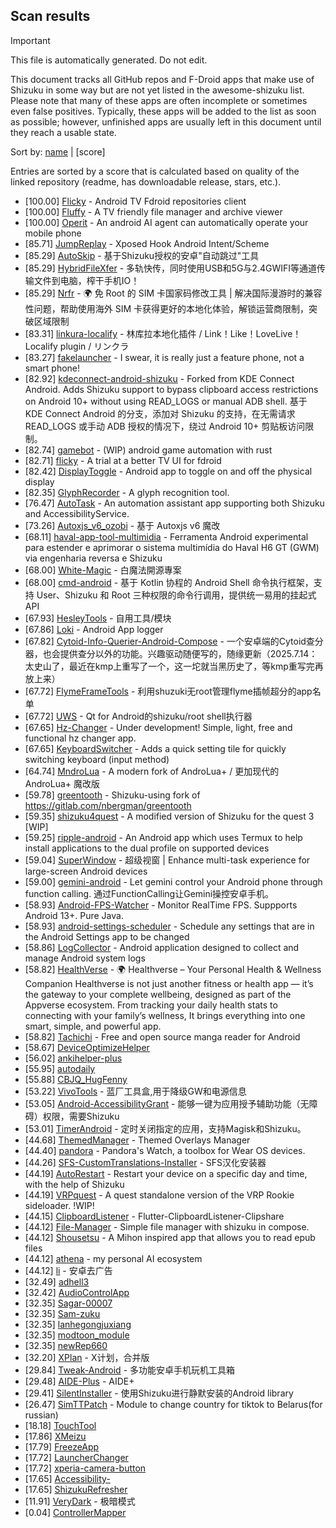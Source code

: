 ## Scan results
> [!IMPORTANT]
> This file is automatically generated. Do not edit.

This document tracks all GitHub repos and F-Droid apps that make use of Shizuku in some way but are not yet listed in the awesome-shizuku list. Please note that many of these apps are often incomplete or sometimes even false positives.
Typically, these apps will be added to the list as soon as possible; however, unfinished apps are usually left in this document until they reach a usable state.

Sort by: [name](SUMMARY.md) | [score]

Entries are sorted by a score that is calculated based on quality of the linked repository (readme, has downloadable release, stars, etc.).

 * [100.00] [Flicky](https://github.com/mlm-games/flicky) - Android TV Fdroid repositories client
 * [100.00] [Fluffy](https://github.com/mlm-games/Fluffy) - A TV friendly file manager and archive viewer
 * [100.00] [Operit](https://github.com/AAswordman/Operit) - An android AI agent can automatically operate your mobile phone
 * [85.71] [JumpReplay](https://github.com/FourTwooo/JumpReplay) - Xposed Hook Android Intent/Scheme
 * [85.29] [AutoSkip](https://github.com/xjunz/AutoSkip) - 基于Shizuku授权的安卓"自动跳过"工具
 * [85.29] [HybridFileXfer](https://github.com/weixiansen574/HybridFileXfer) - 多轨快传，同时使用USB和5G与2.4GWIFI等通道传输文件到电脑，榨干手机IO！
 * [85.29] [Nrfr](https://github.com/Ackites/Nrfr) - 🌍 免 Root 的 SIM 卡国家码修改工具 | 解决国际漫游时的兼容性问题，帮助使用海外 SIM 卡获得更好的本地化体验，解锁运营商限制，突破区域限制
 * [83.31] [linkura-localify](https://github.com/ChocoLZS/linkura-localify) - 林库拉本地化插件 / Link！Like！LoveLive！Localify plugin / リンクラ
 * [83.27] [fakelauncher](https://github.com/ZH-XiJun/fakelauncher) - I swear, it is really just a feature phone, not a smart phone!
 * [82.92] [kdeconnect-android-shizuku](https://github.com/Shoukaku39/kdeconnect-android-shizuku) - Forked from KDE Connect Android. Adds Shizuku support to bypass clipboard access restrictions on Android 10+ without using READ_LOGS or manual ADB shell. 基于 KDE Connect Android 的分支，添加对 Shizuku 的支持，在无需请求 READ_LOGS 或手动 ADB 授权的情况下，绕过 Android 10+ 剪贴板访问限制。
 * [82.74] [gamebot](https://github.com/tkkcc/gamebot) - (WIP) android game automation with rust
 * [82.71] [flicky](https://github.com/mlm-games/flicky) - A trial at a better TV UI for fdroid
 * [82.42] [DisplayToggle](https://github.com/UlyssesZh/DisplayToggle) - Android app to toggle on and off the physical display
 * [82.35] [GlyphRecorder](https://github.com/aaa1115910/GlyphRecorder) - A glyph recognition tool.
 * [76.47] [AutoTask](https://github.com/xjunz/AutoTask) - An automation assistant app supporting both Shizuku and AccessibilityService.
 * [73.26] [Autoxjs_v6_ozobi](https://github.com/ozobiozobi/Autoxjs_v6_ozobi) - 基于 Autoxjs v6 魔改
 * [68.11] [haval-app-tool-multimidia](https://github.com/bobaoapae/haval-app-tool-multimidia) - Ferramenta Android experimental para estender e aprimorar o sistema multimídia do Haval H6 GT (GWM) via engenharia reversa e Shizuku
 * [68.00] [White-Magic](https://github.com/KennyYang0726/White-Magic) - 白魔法開源專案
 * [68.00] [cmd-android](https://github.com/niki914/cmd-android) - 基于 Kotlin 协程的 Android Shell 命令执行框架，支持 User、Shizuku 和 Root 三种权限的命令行调用，提供统一易用的挂起式 API
 * [67.93] [HesleyTools](https://github.com/ldh-star/HesleyTools) - 自用工具/模块
 * [67.86] [Loki](https://github.com/trinadhthatakula/Loki) - Android App logger
 * [67.82] [Cytoid-Info-Querier-Android-Compose](https://github.com/Lyneon/Cytoid-Info-Querier-Android-Compose) - 一个安卓端的Cytoid查分器，也会提供查分以外的功能。兴趣驱动随便写的，随缘更新（2025.7.14：太史山了，最近在kmp上重写了一个，这一坨就当黑历史了，等kmp重写完再放上来）
 * [67.72] [FlymeFrameTools](https://github.com/Ruyue-Kinsenka/FlymeFrameTools) - 利用shuzuki无root管理flyme插帧超分的app名单
 * [67.72] [UWS](https://github.com/UWillno/UWS) - Qt for Android的shizuku/root shell执行器
 * [67.65] [Hz-Changer](https://github.com/MARCOS-S-S/Hz-Changer) - Under development! Simple, light, free and functional hz changer app.
 * [67.65] [KeyboardSwitcher](https://github.com/SgLy/KeyboardSwitcher) - Adds a quick setting tile for quickly switching keyboard (input method)
 * [64.74] [MndroLua](https://github.com/Crescent-of-Maya/MndroLua) - A modern fork of AndroLua+ / 更加现代的 AndroLua+ 魔改版
 * [59.78] [greentooth](https://github.com/qwerty12/greentooth) - Shizuku-using fork of https://gitlab.com/nbergman/greentooth
 * [59.35] [shizuku4quest](https://github.com/metalex201/shizuku4quest) - A modified version of Shizuku for the quest 3 [WIP]
 * [59.25] [ripple-android](https://github.com/husmus00/ripple-android) - An Android app which uses Termux to help install applications to the dual profile on supported devices
 * [59.04] [SuperWindow](https://github.com/eiyooooo/SuperWindow) - 超级视窗 | Enhance multi-task experience for large-screen Android devices
 * [59.00] [gemini-android](https://github.com/niki914/gemini-android) - Let gemini control your Android phone through function calling. 通过FunctionCalling让Gemini操控安卓手机。
 * [58.93] [Android-FPS-Watcher](https://github.com/WuDi-ZhanShen/Android-FPS-Watcher) - Monitor RealTime FPS. Suppports Android 13+. Pure Java.
 * [58.93] [android-settings-scheduler](https://github.com/Turtlepaw/android-settings-scheduler) - Schedule any settings that are in the Android Settings app to be changed
 * [58.86] [LogCollector](https://github.com/thekosa/LogCollector) - Android application designed to collect and manage Android system logs
 * [58.82] [HealthVerse](https://github.com/sm1developer/HealthVerse) - 🌍 Healthverse – Your Personal Health & Wellness Companion  Healthverse is not just another fitness or health app — it’s the gateway to your complete wellbeing, designed as part of the Appverse ecosystem. From tracking your daily health stats to connecting with your family’s wellness, It brings everything into one smart, simple, and powerful app. 
 * [58.82] [Tachichi](https://github.com/TetoGami/Tachichi) - Free and open source manga reader for Android
 * [58.67] [DeviceOptimizeHelper](https://github.com/sbmatch/DeviceOptimizeHelper)
 * [56.02] [ankihelper-plus](https://github.com/huhuswei/ankihelper-plus)
 * [55.95] [autodaily](https://github.com/ParadiseZ/autodaily)
 * [55.88] [CBJQ_HugFenny](https://github.com/LiuJiewenTT/CBJQ_HugFenny)
 * [53.22] [VivoTools](https://github.com/ItosEO/VivoTools) - 蓝厂工具盒,用于降级GW和电源信息
 * [53.05] [Android-AccessibilityGrant](https://github.com/MagicianGuo/Android-AccessibilityGrant) - 能够一键为应用授予辅助功能（无障碍）权限，需要Shizuku
 * [53.01] [TimerAndroid](https://github.com/HNIdesu/TimerAndroid) - 定时关闭指定的应用，支持Magisk和Shizuku。
 * [44.68] [ThemedManager](https://github.com/Osanosa/ThemedManager) - Themed Overlays Manager
 * [44.40] [pandora](https://github.com/maisymoe/pandora) - Pandora's Watch, a toolbox for Wear OS devices.
 * [44.26] [SFS-CustomTranslations-Installer](https://github.com/youfeng11/SFS-CustomTranslations-Installer) - SFS汉化安装器
 * [44.19] [AutoRestart](https://github.com/madkarmaa/AutoRestart) - Restart your device on a specific day and time, with the help of Shizuku
 * [44.19] [VRPquest](https://github.com/JarJarBlinkz/VRPquest) - A quest standalone version of the VRP Rookie sideloader.  !WIP!
 * [44.15] [ClipboardListener](https://github.com/aa2013/ClipboardListener) - Flutter-ClipboardListener-Clipshare
 * [44.12] [File-Manager](https://github.com/abusaeed-shuvo/File-Manager) - Simple file manager with shizuku in compose.
 * [44.12] [Shousetsu](https://github.com/TunaConnoisseur/Shousetsu) - A Mihon inspired app that allows you to read epub files
 * [44.12] [athena](https://github.com/IronMeerkat/athena) - my personal AI ecosystem
 * [44.12] [li](https://github.com/lousli/li) - 安卓去广告
 * [32.49] [adhell3](https://github.com/pascua28/adhell3)
 * [32.42] [AudioControlApp](https://github.com/SwastikChamp2/AudioControlApp)
 * [32.35] [Sagar-00007](https://github.com/rsagarrathva-code/Sagar-00007)
 * [32.35] [Sam-zuku](https://github.com/Itsfitts/Sam-zuku)
 * [32.35] [lanhegongjuxiang](https://github.com/miounet11/lanhegongjuxiang)
 * [32.35] [modtoon_module](https://github.com/Inhaleoxygen/modtoon_module)
 * [32.35] [newRep660](https://github.com/azad4ever2nd-ui/newRep660)
 * [32.20] [XPlan](https://github.com/ItosEO/XPlan) - X计划，合并版
 * [29.84] [Tweak-Android](https://github.com/lumkit/Tweak-Android) - 多功能安卓手机玩机工具箱
 * [29.48] [AIDE-Plus](https://github.com/2659170494/AIDE-Plus) - AIDE+
 * [29.41] [SilentInstaller](https://github.com/MiyazKaori/SilentInstaller) - 使用Shizuku进行静默安装的Android library
 * [26.47] [SimTTPatch](https://github.com/RecodeLiner/SimTTPatch) - Module to change country for tiktok to Belarus(for russian)
 * [18.18] [TouchTool](https://github.com/mr-bogey/TouchTool)
 * [17.86] [XMeizu](https://github.com/ItosEO/XMeizu)
 * [17.79] [FreezeApp](https://github.com/JuneLeo/FreezeApp)
 * [17.72] [LauncherChanger](https://github.com/Samuel095383/LauncherChanger)
 * [17.72] [xperia-camera-button](https://github.com/aaronkh/xperia-camera-button)
 * [17.65] [Accessibility-](https://github.com/nai559/Accessibility-)
 * [17.65] [ShizukuRefresher](https://github.com/lyr341/ShizukuRefresher)
 * [11.91] [VeryDark](https://github.com/wkbin/VeryDark) - 极暗模式
 * [0.04] [ControllerMapper](https://github.com/anhquan7826/ControllerMapper)
